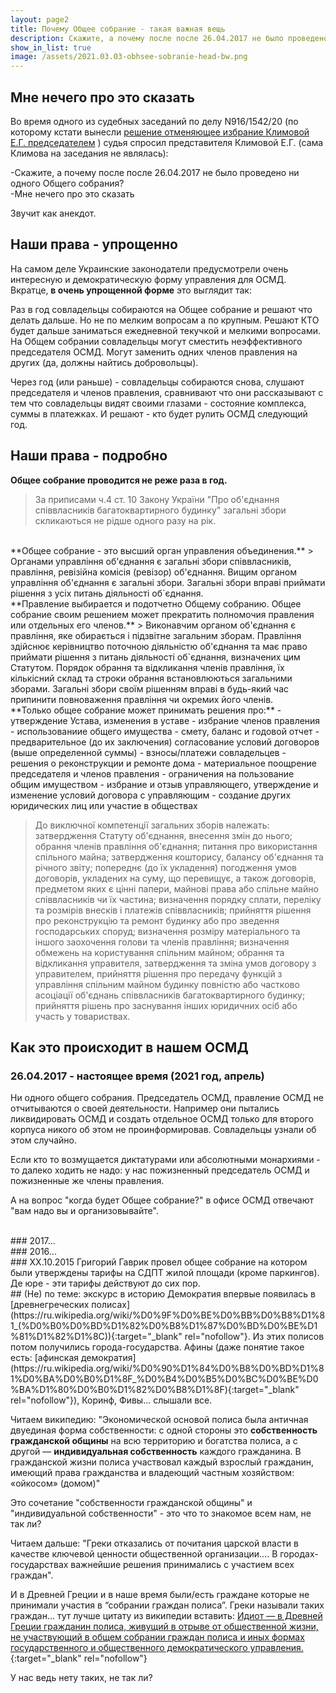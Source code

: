 ```yaml
---
layout: page2
title: Почему Общее собрание - такая важная вещь
description: Скажите, а почему после после 26.04.2017 не было проведено ни одного Общего собрания? - Мне нечего про это сказать
show_in_list: true
image: /assets/2021.03.03-obhsee-sobranie-head-bw.png
---
```


## Мне нечего про это сказать
Во время одного из судебных заседаний по делу N916/1542/20 (по которому кстати вынесли [решение отменяющее избрание Климовой Е.Г. председателем](/2021/02/22/postanova-suda.html) ) судья спросил представителя Климовой Е.Г. (сама Климова на заседания не являлась):

-Скажите, а почему после после 26.04.2017 не было проведено ни одного Общего собрания?<br>
-Мне нечего про это сказать

Звучит как анекдот.

## Наши права - упрощенно
На самом деле Украинские законодатели предусмотрели очень интересную и демократическую форму управления для ОСМД. Вкратце, **в очень упрощенной форме** это выглядит так:

Раз в год совладельцы собираются на Общее собрание и решают что делать дальше. Но не по мелким вопросам а по крупным. Решают КТО будет дальше заниматься ежедневной текучкой и мелкими вопросами. На Общем собрании совладельцы могут сместить неэффективного председателя ОСМД. Могут заменить одних членов правления на других (да, должны найтись добровольцы). 

Через год (или раньше) - совладельцы собираются снова, слушают председателя и членов правления, сравнивают что они рассказывают с тем что совладельцы видят своими глазами - состояние комплекса, суммы в платежках. И решают - кто будет рулить ОСМД следующий год. 

## Наши права - подробно
**Общее собрание проводится не реже раза в год.**
> За приписами ч.4 ст. 10 Закону України "Про об'єднання співвласників багатоквартирного будинку" загальні збори скликаються не рідше одного разу на рік.

<br>
**Общее собрание - это высший орган управления объединения.**
> Органами управління об'єднання є загальні збори співвласників, правління, ревізійна комісія (ревізор) об'єднання. Вищим органом управління об'єднання є загальні збори. Загальні збори вправі приймати рішення з усіх питань діяльності об`єднання.

<br>
**Правление выбирается и подотчетно Общему собранию. Общее собрание своим решением может прекратить полномочия правления или отдельных его членов.**
> Виконавчим органом об'єднання є правління, яке обирається і підзвітне загальним зборам. Правління здійснює керівництво поточною діяльністю об'єднання та має право приймати рішення з питань діяльності об`єднання, визначених цим Статутом. Порядок обрання та відкликання членів правління, їх кількісний склад та строки обрання встановлюються загальними зборами. Загальні збори своїм рішенням вправі в будь-який час припинити повноваження правління чи окремих його членів.

<br>
**Только общее собрание может принимать решения про:**
- утверждение Устава, изменения в уставе 
- избрание членов правления 
- использованиие общего имущества
- смету, баланс и годовой отчет
- предварительное (до их заключения) согласование условий договоров (выше определенной суммы)
- взносы/платежи совладельцев
- решения о реконструкции и ремонте дома
- материальное поощрение председателя и членов правления
- ограничения на пользование общим имуществом
- избрание и отзыв управляющего, утверждение и изменение условий договора с управляющим
- создание других юридических лиц или участие в обществах

> До виключної компетенції загальних зборів належать: затвердження Статуту об'єднання, внесення змін до нього; обрання членів правління об'єднання; питання про використання спільного майна; затвердження кошторису, балансу об'єднання та річного звіту; попереднє (до їх укладення) погодження умов договорів, укладених на суму, що перевищує, а також договорів, предметом яких є цінні папери, майнові права або спільне майно співвласників чи їх частина; визначення порядку сплати, переліку та розмірів внесків і платежів співвласників; прийняття рішення про реконструкцію та ремонт будинку або про зведення господарських споруд; визначення розміру матеріального та іншого заохочення голови та членів правління; визначення обмежень на користування спільним майном; обрання та відкликання управителя, затвердження та зміна умов договору з управителем, прийняття рішення про передачу функцій з управління спільним майном будинку повністю або частково асоціації об'єднань співвласників багатоквартирного будинку; прийняття рішень про заснування інших юридичних осіб або участь у товариствах.


## Как это происходит в нашем ОСМД

### 26.04.2017 - настоящее время (2021 год, апрель)
Ни одного общего собрания. Председатель ОСМД, правление ОСМД не отчитываются о своей деятельности. Например они пытались ликвидировать ОСМД и создать отдельное ОСМД только для второго корпуса никого об этом не проинформировав. Совладельцы узнали об этом случайно.

Если кто то возмущается диктатурами или абсолютными монархиями - то далеко ходить не надо: у нас пожизненный председатель ОСМД и пожизненные же члены правления.

А на вопрос "когда будет Общее собрание?" в офисе ОСМД отвечают "вам надо вы и организовывайте".

<br>
### 2017...

<br>
### 2016...

<br>
### XX.10.2015
Григорий Гаврик провел общее собрание на котором были утверждены тарифы на СДПТ жилой площади (кроме паркингов). Де юре - эти тарифы действуют до сих пор.

<br>
## (Не) по теме: экскурс в историю
Демократия впервые появилась в [древнегреческих полисах](https://ru.wikipedia.org/wiki/%D0%9F%D0%BE%D0%BB%D0%B8%D1%81_(%D0%B0%D0%BD%D1%82%D0%B8%D1%87%D0%BD%D0%BE%D1%81%D1%82%D1%8C)){:target="_blank" rel="nofollow"}. Из этих полисов потом получились города-государства. Афины (даже понятие такое есть: [афинская демократия](https://ru.wikipedia.org/wiki/%D0%90%D1%84%D0%B8%D0%BD%D1%81%D0%BA%D0%B0%D1%8F_%D0%B4%D0%B5%D0%BC%D0%BE%D0%BA%D1%80%D0%B0%D1%82%D0%B8%D1%8F){:target="_blank" rel="nofollow"}), Коринф, Фивы... слышали все.

Читаем википедию:
"Экономической основой полиса была античная двуединая форма собственности: с одной стороны это **собственность гражданской общины** на всю территорию и богатства полиса, а с другой — **индивидуальная собственность** каждого гражданина. В гражданской жизни полиса участвовал каждый взрослый гражданин, имеющий права гражданства и владеющий частным хозяйством: «ойкосом» (домом)"

Это сочетание "собственности гражданской общины" и "индивидуальной собственности" - это что то знакомое всем нам, не так ли?

Читаем дальше: "Греки отказались от почитания царской власти в качестве ключевой ценности общественной организации.... В городах-государствах важнейшие решения принимались с участием всех граждан".

И в Древней Греции и в наше время были/есть граждане которые не принимали участия в “собрании граждан полиса”. Греки называли таких граждан... тут лучше цитату из википедии вставить: [Идиот — в Древней Греции гражданин полиса, живущий в отрыве от общественной жизни, не участвующий в общем собрании граждан полиса и иных формах государственного и общественного демократического управления.](https://ru.wikipedia.org/wiki/%D0%98%D0%B4%D0%B8%D0%BE%D1%82){:target="_blank" rel="nofollow"} 


У нас ведь нету таких, не так ли?




